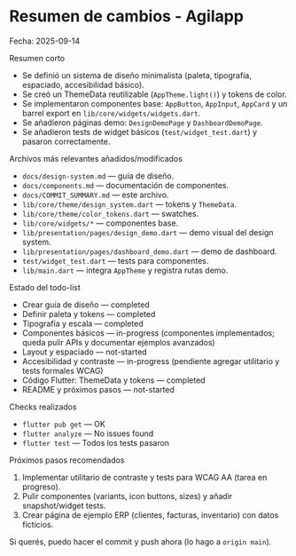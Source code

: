 # Resumen de cambios - Agilapp

Fecha: 2025-09-14

Resumen corto
- Se definió un sistema de diseño minimalista (paleta, tipografía, espaciado, accesibilidad básico).
- Se creó un ThemeData reutilizable (`AppTheme.light()`) y tokens de color.
- Se implementaron componentes base: `AppButton`, `AppInput`, `AppCard` y un barrel export en `lib/core/widgets/widgets.dart`.
- Se añadieron páginas demo: `DesignDemoPage` y `DashboardDemoPage`.
- Se añadieron tests de widget básicos (`test/widget_test.dart`) y pasaron correctamente.

Archivos más relevantes añadidos/modificados
- `docs/design-system.md` — guía de diseño.
- `docs/components.md` — documentación de componentes.
- `docs/COMMIT_SUMMARY.md` — este archivo.
- `lib/core/theme/design_system.dart` — tokens y `ThemeData`.
- `lib/core/theme/color_tokens.dart` — swatches.
- `lib/core/widgets/*` — componentes base.
- `lib/presentation/pages/design_demo.dart` — demo visual del design system.
- `lib/presentation/pages/dashboard_demo.dart` — demo de dashboard.
- `test/widget_test.dart` — tests para componentes.
- `lib/main.dart` — integra `AppTheme` y registra rutas demo.

Estado del todo-list
- Crear guía de diseño — completed
- Definir paleta y tokens — completed
- Tipografía y escala — completed
- Componentes básicos — in-progress (componentes implementados; queda pulir APIs y documentar ejemplos avanzados)
- Layout y espaciado — not-started
- Accesibilidad y contraste — in-progress (pendiente agregar utilitario y tests formales WCAG)
- Código Flutter: ThemeData y tokens — completed
- README y próximos pasos — not-started

Checks realizados
- `flutter pub get` — OK
- `flutter analyze` — No issues found
- `flutter test` — Todos los tests pasaron

Próximos pasos recomendados
1. Implementar utilitario de contraste y tests para WCAG AA (tarea en progreso).
2. Pulir componentes (variants, icon buttons, sizes) y añadir snapshot/widget tests.
3. Crear página de ejemplo ERP (clientes, facturas, inventario) con datos ficticios.

Si querés, puedo hacer el commit y push ahora (lo hago a `origin main`).
